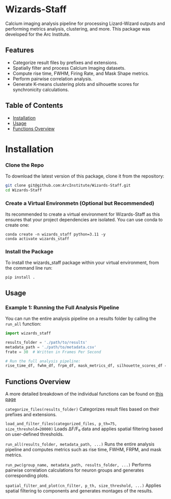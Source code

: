 # Wizards-Staff

Calcium imaging analysis pipeline for processing Lizard-Wizard outputs and performing metrics analysis, clustering, and more. This package was developed for the Arc Institute.

## Features

- Categorize result files by prefixes and extensions.
- Spatially filter and process Calcium Imaging datasets.
- Compute rise time, FWHM, Firing Rate, and Mask Shape metrics.
- Perform pairwise correlation analysis.
- Generate K-means clustering plots and silhouette scores for synchronicity calculations.

## Table of Contents

- [Installation](#installation)
- [Usage](#usage)
- [Functions Overview](#functions-overview)

# Installation

### Clone the Repo

To download the latest version of this package, clone it from the repository:

```bash
git clone git@github.com:ArcInstitute/Wizards-Staff.git
cd Wizards-Staff
```

### Create a Virtual Environmetn (Optional but Recommended)

Its recommended to create a virtual environment for Wizards-Staff as this ensures that your project dependencies are isolated. You can use conda to create one:

```console
conda create -n wizards_staff python=3.11 -y
conda activate wizards_staff
```

### Install the Package

To install the wizards_staff package within your virtual environment, from the command line run:

```console
pip install .
```

## Usage

### Example 1: Running the Full Analysis Pipeline
You can run the entire analysis pipeline on a results folder by calling the `run_all` function:


```python
import wizards_staff

results_folder = './path/to/results'
metadata_path = './path/to/metadata.csv'
frate = 30  # Written in Frames Per Second

# Run the full analysis pipeline:
rise_time_df, fwhm_df, frpm_df, mask_metrics_df, silhouette_scores_df = wizards_staff.run_all(results_folder, metadata_path, frate=75, size_threshold=20000, show_plots = True, save_files = False)
```

## Functions Overview

A more detailed breakdown of the individual functions can be found on [this page](functions_overview.md)

`categorize_files(results_folder)`
Categorizes result files based on their prefixes and extensions.

`load_and_filter_files(categorized_files, p_th=75, size_threshold=20000)`
Loads ΔF/F₀ data and applies spatial filtering based on user-defined thresholds.

`run_all(results_folder, metadata_path, ...)`
Runs the entire analysis pipeline and computes metrics such as rise time, FWHM, FRPM, and mask metrics.

`run_pwc(group_name, metadata_path, results_folder, ...)`
Performs pairwise correlation calculations for neuron groups and generates corresponding plots.

`spatial_filter_and_plot(cn_filter, p_th, size_threshold, ...)`
Applies spatial filtering to components and generates montages of the results.